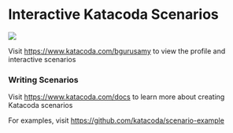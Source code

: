 # Interactive Katacoda Scenarios

[![](http://shields.katacoda.com/katacoda/bgurusamy/count.svg)](https://www.katacoda.com/bgurusamy "Get your profile on Katacoda.com")

Visit https://www.katacoda.com/bgurusamy to view the profile and interactive scenarios

### Writing Scenarios
Visit https://www.katacoda.com/docs to learn more about creating Katacoda scenarios

For examples, visit https://github.com/katacoda/scenario-example
